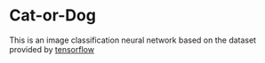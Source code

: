 # Cat-or-Dog
This is an image classification neural network based on the dataset provided by [tensorflow](https://www.tensorflow.org/datasets/catalog/cats_vs_dogs)